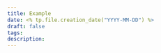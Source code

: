 ```yaml
---
title: Example
date: <% tp.file.creation_date("YYYY-MM-DD") %>
draft: false
tags: 
description:
---
```


